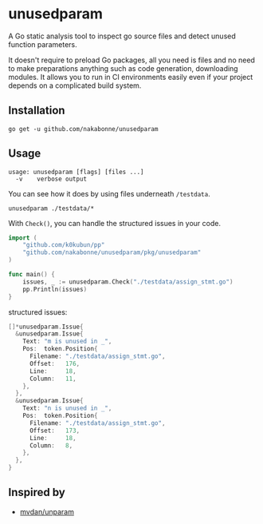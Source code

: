 # unusedparam

A Go static analysis tool to inspect go source files and detect unused function parameters.  

It doesn't require to preload Go packages, all you need is files and no need to make preparations anything such as code generation, downloading modules. It allows you to run in CI environments easily even if your project depends on a complicated build system.


## Installation
```
go get -u github.com/nakabonne/unusedparam
```

## Usage

```
usage: unusedparam [flags] [files ...]
  -v    verbose output
```

You can see how it does by using files underneath `/testdata`.
```
unusedparam ./testdata/*
```

  
    

With `Check()`, you can handle the structured issues in your code.

```go
import (
	"github.com/k0kubun/pp"
	"github.com/nakabonne/unusedparam/pkg/unusedparam"
)

func main() {
	issues, _ := unusedparam.Check("./testdata/assign_stmt.go")
	pp.Println(issues)
}
```

structured issues:

```go
[]*unusedparam.Issue{
  &unusedparam.Issue{
    Text: "m is unused in _",
    Pos:  token.Position{
      Filename: "./testdata/assign_stmt.go",
      Offset:   176,
      Line:     18,
      Column:   11,
    },
  },
  &unusedparam.Issue{
    Text: "n is unused in _",
    Pos:  token.Position{
      Filename: "./testdata/assign_stmt.go",
      Offset:   173,
      Line:     18,
      Column:   8,
    },
  },
}
```

## Inspired by

- [mvdan/unparam](https://github.com/mvdan/unparam)
